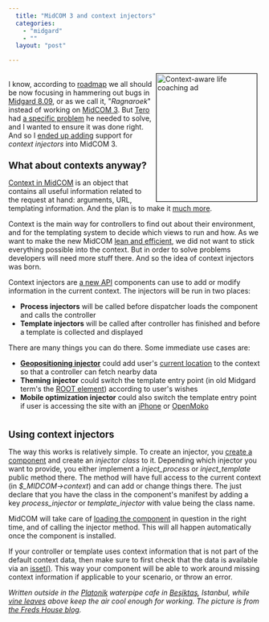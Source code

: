 ```yaml
---
  title: "MidCOM 3 and context injectors"
  categories: 
    - "midgard"
    - ""
  layout: "post"

---
```

<p>
<a href="/files/context-aware-life-coaching.jpg"><img src="http://bergie.iki.fi/midcom-serveattachmentguid-71401cf478fe11dd9f2e016560e4630b630b/context-aware-life-coaching-tm.jpg" height="254" width="200" border="1" align="right" hspace="8" vspace="4" alt="Context-aware life coaching ad" title="Context-aware life coaching ad" /></a>
<br />I know, according to <a href="http://bergie.iki.fi/blog/midgard_and_synchronized_releases.html">roadmap</a> we all should be now focusing in hammering out bugs in <a href="http://www.midgard-project.org/updates/view/1219823947.html">Midgard 8.09</a>, or as we call it, "<em>Ragnaroek</em>" instead of working on <a href="http://github.com/bergie/midcom">MidCOM 3</a>. But <a href="http://teroheikkinen.iki.fi/">Tero</a> had <a href="http://tepheikk.jaiku.com/presence/43534559">a specific problem</a> he needed to solve, and I wanted to ensure it was done right. And so I <a href="http://github.com/bergie/midcom/commit/1b590f1d9ad9e14dba69bdbe0628cc116935b2d7">ended up adding</a> support for <em>context injectors</em> into MidCOM 3.
<br /><span style="font-size:14pt;"><strong>
<br />What about contexts anyway?
<br /></strong></span>
</p><p>
<a href="http://www.midgard-project.org/api-docs/midcom/3.0/midcom_core/midcom_core_helpers_context.html">Context in MidCOM</a> is an object that contains all useful information related to the request at hand: arguments, URL, templating information. And the plan is to make it <a href="http://worrydream.com/MagicInk/#inferring_context_from_the_environment">much more</a>.
</p><p>
Context is the main way for controllers to find out about their environment, and for the templating system to decide which views to run and how. As we want to make the new MidCOM <a href="http://bergie.iki.fi/blog/some_thoughts_on_green_programming-php-midgard_and_simplicity.html">lean and efficient</a>, we did not want to stick everything possible into the context. But in order to solve problems developers will need more stuff there. And so the idea of context injectors was born.
</p><p>
Context injectors are <a href="http://www.midgard-project.org/discussion/developer-forum/some_midcom3_api_changes_to_come/">a new API</a> components can use to add or modify information in the current context. The injectors will be run in two places:
</p><ul><li><strong>Process injectors</strong> will be called before dispatcher loads the component and calls the controller</li>
<li><strong>Template injectors</strong> will be called after controller has finished and before a template is collected and displayed</li>
</ul><p>
There are many things you can do there. Some immediate use cases are:
</p><ul><li><strong><a href="http://bergie.iki.fi/blog/the-midgard-position.html">Geopositioning injector</a></strong> could add user's <a href="http://google-code-updates.blogspot.com/2008/08/two-new-ways-to-location-enable-your.html">current location</a> to the context so that a controller can fetch nearby data</li>
<li><strong>Theming injector</strong> could switch the template entry point (in old Midgard term's the <a href="http://www.midgard-project.org/documentation/concepts-page_and_style/">ROOT element</a>) according to user's wishes</li>
<li><strong>Mobile optimization injector</strong> could also switch the template entry point if user is accessing the site with an <a href="http://www.apple.com/iphone/">iPhone</a> or <a href="http://www.openmoko.com/product.html">OpenMoko</a></li>
</ul><p>
<span style="font-size:14pt;"><strong>
<br />Using context injectors
<br /></strong></span>
</p><p>
The way this works is relatively simple. To create an injector, you <a href="http://www.midgard-project.org/documentation/midcom-component-development/">create a component</a> and create an <em>injector class</em> to it. Depending which injector you want to provide, you either implement a <em>inject_process</em> or <em>inject_template</em> public method there. The method will have full access to the current context (in <em>$_MIDCOM-&gt;context</em>) and can add or change things there. The just declare that you have the class in the component's manifest by adding a key <em>process_injector</em> or <em>template_injector</em> with value being the class name.
</p><p>
MidCOM will take care of <a href="http://www.midgard-project.org/api-docs/midcom/3.0/midcom_core/midcom_core_component_loader.html">loading the component</a> in question in the right time, and of calling the injector method. This will all happen automatically once the component is installed.
</p><p>
If your controller or template uses context information that is not part of the default context data, then make sure to first check that the data is available via an <a href="http://tr2.php.net/isset">isset()</a>. This way your component will be able to work around missing context information if applicable to your scenario, or throw an error.
</p><p>
<em>Written outside in the </em><em><a href="http://plazes.com/plazes/153563_platonik">Platonik</a></em><em> waterpipe cafe in </em><em><a href="http://en.wikipedia.org/wiki/Besiktas">Beşiktaş</a></em><em>, Istanbul, while </em><em><a href="http://en.wikipedia.org/wiki/Vitis_vinifera">vine leaves</a></em><em> above keep the air cool enough for working. The picture is from </em><em><a href="http://www.fredshouse.net/2006/04/contextaware_life_coaching_ser.html">the Freds House blog</a></em><em>.</em>
</p>